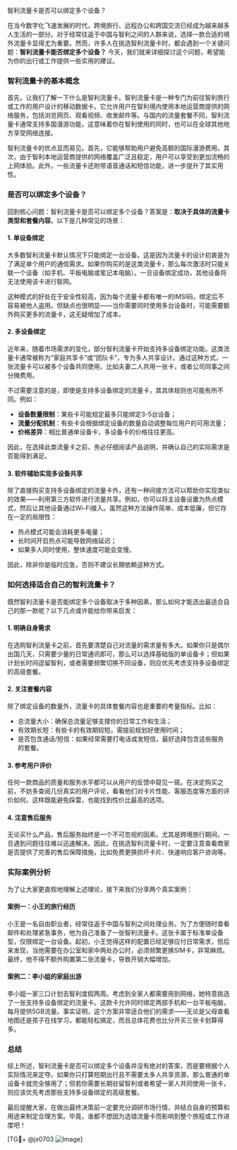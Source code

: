 智利流量卡是否可以绑定多个设备？

在当今数字化飞速发展的时代，跨境旅行、远程办公和跨国交流已经成为越来越多人生活的一部分。对于经常往返于中国与智利之间的人群来说，选择一款合适的境外流量卡显得尤为重要。然而，许多人在挑选智利流量卡时，都会遇到一个关键问题：**智利流量卡能否绑定多个设备？** 今天，我们就来详细探讨这个问题，希望能为你的出行或工作提供一些实用的建议。

### 智利流量卡的基本概念

首先，让我们了解一下什么是智利流量卡。智利流量卡是一种专门为前往智利旅行或工作的用户设计的移动数据卡。它允许用户在智利境内使用本地运营商提供的网络服务，包括浏览网页、观看视频、收发邮件等。与国内的流量套餐不同，智利流量卡通常支持多国漫游功能，这意味着你在智利使用的同时，也可以在全球其他地方享受网络连接。

智利流量卡的优点显而易见。首先，它能够帮助用户避免高额的国际漫游费用。其次，由于智利本地运营商提供的网络覆盖广泛且稳定，用户可以享受到更加流畅的上网体验。此外，一些流量卡还附带语音通话和短信功能，进一步提升了其实用性。

### 是否可以绑定多个设备？

回到核心问题：智利流量卡是否可以绑定多个设备？答案是：**取决于具体的流量卡类型和套餐内容**。以下是几种常见的场景：

#### 1. 单设备绑定
大多数智利流量卡默认情况下只能绑定一台设备。这是因为流量卡的设计初衷是为了满足单个用户的通信需求。如果你购买的是这类流量卡，那么每次激活时只能关联一个设备（如手机、平板电脑或笔记本电脑）。一旦设备绑定成功，其他设备将无法使用该卡进行联网。

这种模式的好处在于安全性较高，因为每个流量卡都有唯一的IMSI码，绑定后不容易被他人盗用。但缺点也很明显——当你需要同时使用多台设备时，可能需要额外购买更多的流量卡，这无疑增加了成本。

#### 2. 多设备绑定
近年来，随着市场需求的变化，部分智利流量卡开始支持多设备绑定功能。这类流量卡通常被称为“家庭共享卡”或“团队卡”，专为多人共享设计。通过这种方式，一张流量卡可以被多个设备共同使用，比如夫妻二人共用一张卡，或者公司同事之间分摊费用。

不过需要注意的是，即使是支持多设备绑定的流量卡，其具体规则也可能有所不同。例如：
- **设备数量限制**：某些卡可能规定最多只能绑定3-5台设备；
- **流量分配机制**：有些卡会根据绑定设备的数量自动调整每位用户的可用流量；
- **价格差异**：相比普通单设备卡，多设备卡的价格往往更高。

因此，在选择此类流量卡之前，务必仔细阅读产品说明，并确认自己的实际需求是否能得到满足。

#### 3. 软件辅助实现多设备共享
除了直接购买支持多设备绑定的流量卡外，还有一种间接方法可以帮助你实现类似的效果——利用第三方软件进行流量共享。例如，你可以将主设备设置为热点模式，然后让其他设备通过Wi-Fi接入。虽然这种方法操作简单、成本低廉，但它存在一定的局限性：
- 热点模式可能会消耗更多电量；
- 长时间开启热点可能导致网络延迟；
- 如果多人同时使用，整体速度可能会变慢。

因此，除非你是临时应急，否则不建议长期依赖这种方式。

### 如何选择适合自己的智利流量卡？

既然智利流量卡是否能绑定多个设备取决于多种因素，那么如何才能选出最适合自己的那一款呢？以下几点或许能给你带来启发：

#### 1. 明确自身需求
在选购智利流量卡之前，首先要清楚自己对流量的需求量有多大。如果你只是偶尔出国几天，只需要少量的日常通讯即可，那么可以选择基础版的单设备卡；但如果计划长时间逗留智利，或者需要频繁切换不同设备，则应优先考虑支持多设备绑定的高级套餐。

#### 2. 关注套餐内容
除了绑定设备的数量外，流量卡的具体套餐内容也是重要的考量指标。比如：
- 总流量大小：确保总流量足够支撑你的日常工作和生活；
- 有效期长短：有些卡的有效期较短，需提前规划好使用时间；
- 是否包含通话/短信：如果经常需要打电话或发短信，最好选择包含这些服务的套餐。

#### 3. 参考用户评价
任何一款商品的质量和服务水平都可以从用户的反馈中窥见一斑。在决定购买之前，不妨多查阅几份真实的用户评论，看看他们对卡片性能、客服态度等方面的评价如何。这样既能避免踩雷，也能找到性价比最高的选项。

#### 4. 注意售后服务
无论买什么产品，售后服务始终是一个不可忽视的因素。尤其是跨境旅行期间，一旦遇到问题往往难以迅速解决。因此，在挑选智利流量卡时，一定要注意查看商家是否提供了完善的售后保障措施，比如免费更换损坏卡片、快速响应客户咨询等。

### 实际案例分析

为了让大家更直观地理解上述理论，接下来我们分享两个真实案例：

#### 案例一：小王的旅行经历
小王是一名自由职业者，经常往返于中国与智利之间处理业务。为了方便随时查看邮件和处理紧急事务，他为自己准备了一张智利流量卡。这张卡属于标准单设备型，仅限绑定一台设备。起初，小王觉得这样的配置已经足够应付日常需求，但后来发现，当他需要在办公室和家中两处办公时，必须频繁更换SIM卡，非常麻烦。最终，他不得不额外购置第二张流量卡，导致开销大幅增加。

#### 案例二：李小姐的家庭出游
李小姐一家三口计划去智利度假两周。考虑到全家人都需要用到网络，她特意挑选了一张支持多设备绑定的流量卡。这款卡允许同时绑定两部手机和一台平板电脑，每月提供5GB流量。事实证明，这个方案非常适合他们的需求——无论是父母查看地图还是孩子在线学习，都能轻松搞定，而且总体花费也比分开买三张卡划算得多。

### 总结

综上所述，智利流量卡是否可以绑定多个设备并没有绝对的答案，而是要根据个人实际情况来定夺。如果你只打算短期出行且不需要太多人共享资源，那么普通的单设备卡就完全够用了；但若你需要长期驻留智利或者希望一家人共同使用一张卡，则应该优先考虑那些支持多设备绑定的高级套餐。

最后提醒大家，在做出最终决策前一定要充分调研市场行情，并结合自身的预算和用途来制定合理方案。毕竟，谁都不想因为选错流量卡而影响到整个旅程或工作进度吧！

[TG💪+ @jx0703 ![Image](https://github.com/user-attachments/assets/dbca1d08-cadb-493c-b0ec-ad6f7a83f270)]